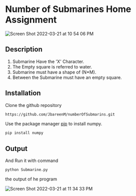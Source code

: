 # Number of Submarines Home Assignment


![Screen Shot 2022-03-21 at 10 54 06 PM](https://user-images.githubusercontent.com/44744884/159362763-3f248965-a475-4435-a9f3-cd1990be7402.png)

## Description
1. Submarine Have the 'X' Character.
2. The Empty square is referred to water.
3. Submarine must have a shape of (N*M).
4. Between the Submarine must have an empty square.


## Installation


Clone the github repository
```bash
https://github.com/JbareenM/numberOfSubmarins.git
```
Use the package manager [pip](https://pip.pypa.io/en/stable/) to install numpy.

```bash
pip install numpy
```
## Output

And Run it with command
```
python Submarine.py 
```
the output of he program

![Screen Shot 2022-03-21 at 11 34 33 PM](https://user-images.githubusercontent.com/44744884/159367632-fd4602bb-aa4e-4838-a90d-9a1b805d4c2a.png)
